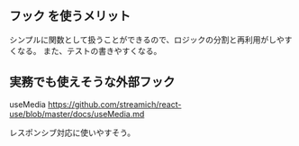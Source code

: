 ## フック を使うメリット

シンプルに関数として扱うことができるので、ロジックの分割と再利用がしやすくなる。
また、テストの書きやすくなる。

## 実務でも使えそうな外部フック

useMedia
https://github.com/streamich/react-use/blob/master/docs/useMedia.md

レスポンシブ対応に使いやすそう。
